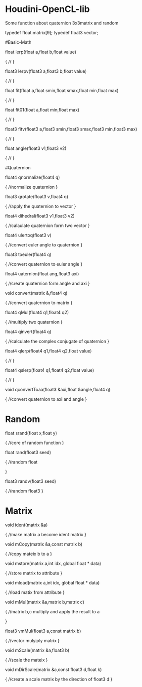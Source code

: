 # Houdini-OpenCL-lib
Some function about quaternion 3x3matrix  and random

typedef float matrix[9];
typedef float3 vector;


#Basic-Math

float lerp(float a,float b,float value)

{
  //
}



float3 lerpv(float3 a,float3 b,float value)

{
    //
}




float fit(float a,float smin,float smax,float min,float max)

{
    //
}



float fit01(float a,float min,float max)

{
    //
}



float3 fitv(float3 a,float3 smin,float3 smax,float3 min,float3 max)

{
    //
}



float angle(float3 v1,float3 v2)

{
    //
}




#Quaternion

float4 qnormalize(float4 q)

{
    //normalize quaternion
}



float3 qrotate(float3 v,float4 q)

{
    //apply the quaternion to vector
}



float4 dihedral(float3 v1,float3 v2)

{
    //calaulate quaternion form two vector
}



float4 ulertoq(float3 v)

{
    //convert euler angle to quaternion
}



float3 toeuler(float4 q)

{
    //convert quaternion to euler angle
}



float4 uaternion(float ang,float3 axi)

{
    //create quaternion form angle and axi
}



void convert(matrix &,float4 q)

{
    //convert quaternion to matrix
}



float4 qMul(float4 q1,float4 q2)

{
    //multiply two quaternion
}




float4 qinvert(float4 q)

{
    //calculate the complex conjugate of quaternion
}

float4 qlerp(float4 q1,float4 q2,float value)

{
    //
}



float4 qslerp(float4 q1,float4 q2,float value)

{
    //
}


void qconvertToaa(float3 &axi,float &angle,float4 q)

{
    //convert quaternion to axi and angle
}
#
#
#
#
# Random

float srand(float x,float y)

{
    //core of random function 
}



float rand(float3 seed)

{
    //random float

}



float3  randv(float3 seed)

{
    //random float3
}




# Matrix

void ident(matrix &a)

{
    //make matrix a become ident matrix
}



void mCopy(matrix &a,const matrix b)

{
    //copy mateix b to a
}



void mstore(matrix a,int idx, global float * data)

{
    //store matrix to attribute
}



void mload(matrix a,int idx, global float * data)

{
    //load matix from attribute
}



void mMul(matrix &a,matrix b,matrix c)

{
    //matrix b,c multiply and apply the result to a

}



float3 vmMul(float3 a,const matrix b)

{
    //vector mulyiply matrix
}



void mScale(matrix &a,float3 b)

{
    //scale the mateix
}



void mDirScale(matrix &a,const float3 d,float k)

{
    //create a scale matrix by the direction of float3 d
}

 
